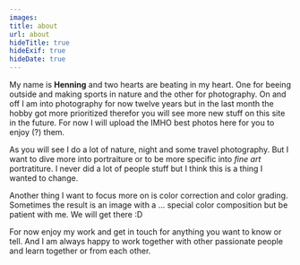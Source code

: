 ```yaml
---
images:
title: about
url: about
hideTitle: true
hideExif: true
hideDate: true
---
```


My name is **Henning** and two hearts are beating in my heart. One for beeing outside and making sports in nature and the other for photography. On and off I am into photography for now twelve years but in the last month the hobby got more prioritized therefor you will see more new stuff on this site in the future. For now I will upload the IMHO best photos here for you to enjoy (?) them.

As you will see I do a lot of nature, night and some travel photography. But I want to dive more into portraiture or to be more specific into *fine art* portratiture. I never did a lot of people stuff but I think this is a thing I wanted to change.

Another thing I want to focus more on is color correction and color grading. Sometimes the result is an image with a ... special color composition but be patient with me. We will get there :D 

For now enjoy my work and get in touch for anything you want to know or tell. And I am always happy to work together with other passionate people and learn together or from each other.